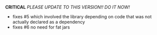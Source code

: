 **CRITICAL** _PLEASE UPDATE TO THIS VERSION!! DO IT NOW!_

- fixes #5 which involved the library depending on code that was not actually declared as a dependency
- fixes #6 no need for fat jars